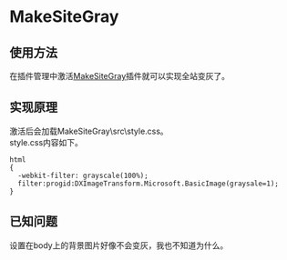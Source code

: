 # MakeSiteGray

## 使用方法
在插件管理中激活<u>MakeSiteGray</u>插件就可以实现全站变灰了。

## 实现原理
激活后会加载MakeSiteGray\src\style.css。  
style.css内容如下。
```
html 
{
  -webkit-filter: grayscale(100%);
  filter:progid:DXImageTransform.Microsoft.BasicImage(graysale=1);
} 
```

## 已知问题
设置在body上的背景图片好像不会变灰，我也不知道为什么。
